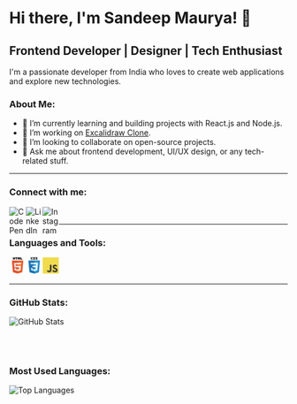 <!-- Header -->
# Hi there, I'm Sandeep Maurya! 👋

## Frontend Developer | Designer | Tech Enthusiast

I'm a passionate developer from India who loves to create web applications and explore new technologies.

### About Me:

- 🌱 I’m currently learning and building projects with React.js and Node.js.
- 🔭 I’m working on [Excalidraw Clone](https://github.com/sandeep-mz/Excalidraw-clone).
- 👯 I’m looking to collaborate on open-source projects.
- 💬 Ask me about frontend development, UI/UX design, or any tech-related stuff.

---

<!-- Social Media Links -->
### Connect with me:

[<img align="left" alt="CodePen" width="30px" src="https://raw.githubusercontent.com/rahuldkjain/github-profile-readme-generator/master/src/images/icons/Social/codepen.svg" />][codepen]
[<img align="left" alt="LinkedIn" width="30px" src="https://raw.githubusercontent.com/rahuldkjain/github-profile-readme-generator/master/src/images/icons/Social/linked-in-alt.svg" />][linkedin]
[<img align="left" alt="Instagram" width="30px" src="https://raw.githubusercontent.com/rahuldkjain/github-profile-readme-generator/master/src/images/icons/Social/instagram.svg" />][instagram]
<!-- Add more social media links -->

<br />

---

<!-- Languages & Tools -->
### Languages and Tools:

<img align="left" alt="HTML5" width="30px" src="https://raw.githubusercontent.com/devicons/devicon/master/icons/html5/html5-original-wordmark.svg" />
<img align="left" alt="CSS3" width="30px" src="https://raw.githubusercontent.com/devicons/devicon/master/icons/css3/css3-original-wordmark.svg" />
<img align="left" alt="JavaScript" width="30px" src="https://raw.githubusercontent.com/devicons/devicon/master/icons/javascript/javascript-original.svg" />
<!-- Add more icons for languages and tools -->

<br />
<br />

---

<!-- GitHub Stats -->
### GitHub Stats:

![GitHub Stats](https://github-readme-stats.vercel.app/api?username=sandeep-mz&show_icons=true&theme=radical)

<br />
<br />

### Most Used Languages:

![Top Languages](https://github-readme-stats.vercel.app/api/top-langs/?username=sandeep-mz&layout=compact&theme=radical)

<br />
<br />

<!-- Links -->
[codepen]: https://codepen.io/sandeep-mz
[linkedin]: https://linkedin.com/in/sandeepmz
[instagram]: https://instagram.com/sandeep_mz
<!-- Add more social media links -->

